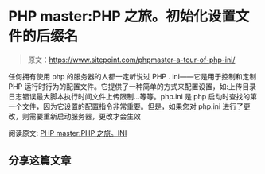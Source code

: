 # PHP master:PHP 之旅。初始化设置文件的后缀名

> 原文：<https://www.sitepoint.com/phpmaster-a-tour-of-php-ini/>

任何拥有使用 php 的服务器的人都一定听说过 PHP . ini——它是用于控制和定制 PHP 运行时行为的配置文件。它提供了一种简单的方式来配置设置，如:上传目录日志错误最大脚本执行时间文件上传限制…等等。php.ini 是 php 启动时查找的第一个文件，因为它设置的配置指令非常重要。但是，如果您对 php.ini 进行了更改，则需要重新启动服务器，更改才会生效

阅读原文:
[PHP master:PHP 之旅。INI](http://feedproxy.google.com/~r/PHPMaster_feed/~3/eg6M7i3yF-8/ "PHPMaster: A Tour of PHP.INI")

## 分享这篇文章